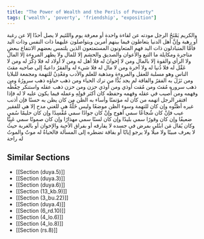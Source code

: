 ```yaml
---
title: "The Power of Wealth and the Perils of Poverty"
tags: ['wealth', 'poverty', 'friendship', "exposition"]
---
```


 والكريم يَمْنَحُ الرجل مودته عن لقاءة واحدة أو معرفة يوم واللئيم لا يصل أحدًا إلا عن رغبة أو رهبة وإنَّ أهل الدنيا يتعاطون فيما بينهم أمرين ويتواصلون عليهما ذات النفس وذات اليد فأمَّا المتبادلون ذات اليد فهم المتعاونون المستمتعون الذين يلتمس بعضهم الانتفاع ببعض متاجرة ومكايلة
ما التبع والأعوان والصديق والحشم إلا للمال ولا يظهر المروءة إلا المالُ ولا الرأي والقوة إلا بالمال ومن لا إخوانَ له فلا أهل له ومن لا أولاد له فلا ذِكْرَ له ومن لا عَقْل له فلا دُنيا له ولا آخرة ومن لا مال له فلا شيء له والفقرُ داعيةٌ إلى صاحبه مقتَ الناس وهو مسلبة للعقل والمروءة ومذهبة للعلم والأدب ومَعْدِنٌ للتهمة ومجمعة للبلايا ومن نَزَلَ به الفقرُ والفاقة لم يجد بُدًّا من ترك الحياء ومن ذهب حياؤه ذهب سرورُهُ ومن ذهب سروره مُقتَ ومن مُقت أوذي ومن أوذي حزن ومن حزن ذهب عقله واستنكر حِفْظُه وفهمه ومن أُصيب في عقله وفهمه وحفظه كان أكثر قولِهِ وعمله فيما يكون عليه لا له فإذا افتقر الرجل اتهمه من كان له مؤتمنًا وأساء به الظن من كان يظن به حسنًا فإن أذنب غيره أظنُّوه وإن كان للتهمة وسوء الظن موضعًا  وليس خَلَّةٌ هي للغني مدح إلا هي للفقير عيب
فإنْ كان شُجاعًا سمي أهوج وإنْ كان جوادًا سمي مُفْسِدًا وإن كان حليمًا سُمي ضعيفًا وإن كان وقورًا سمي بليدًا وإن كان لسنًا سمي مهذارًا وإن كان صموتًا سمي عَيِيًّا
وكان يُقال مَن ابتُلي بمرض في جسده لا يفارقه أو بفراق الأحبة والإخوان أو بالغربة حيثُ لا يعرف مبيتًا ولا ميلًا ولا يرجو إيابًا أو بفاقة تضطره إلى المسألة فالحياةُ له موتٌ والموتُ له راحة

## Similar Sections
- [[Section (duya.5)]]
 - [[Section (duya.3)]]
 - [[Section (duya.6)]]
 - [[Section (13_kb.9)]]
 - [[Section (3_bu.22)]]
 - [[Section (duya.4)]]
 - [[Section (6_rd.10)]]
 - [[Section (4_lo.6)]]
 - [[Section (4_lo.8)]]
 - [[Section (rs.8)]]
